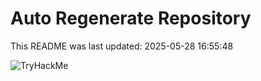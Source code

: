 # Auto Regenerate Repository

This README was last updated: 2025-05-28 16:55:48

 ![TryHackMe](https://tryhackme.com/badge/533634)